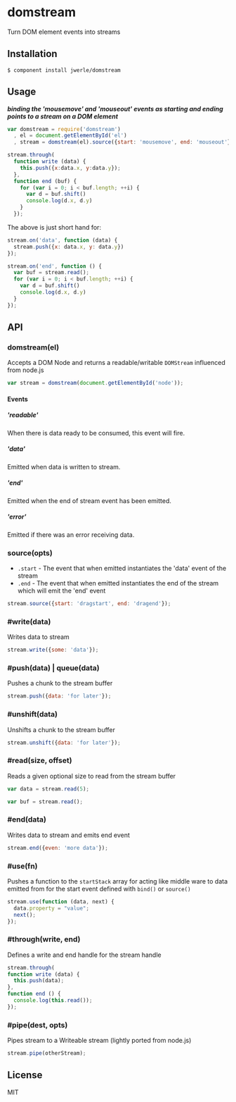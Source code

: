 
# domstream

Turn DOM element events into streams

## Installation

`$ component install jwerle/domstream`

## Usage

***binding the 'mousemove' and 'mouseout' events as starting and ending points to a stream on a DOM element***

```js
var domstream = require('domstream')
  , el = document.getElementById('el')
  , stream = domstream(el).source({start: 'mousemove', end: 'mouseout'})

stream.through(
  function write (data) {
    this.push({x:data.x, y:data.y});
  },
  function end (buf) {
    for (var i = 0; i < buf.length; ++i) {
      var d = buf.shift()
      console.log(d.x, d.y)
    }
  });
```

The above is just short hand for:

```js
stream.on('data', function (data) {
  stream.push({x: data.x, y: data.y})
});

stream.on('end', function () {
  var buf = stream.read();
  for (var i = 0; i < buf.length; ++i) {
    var d = buf.shift()
    console.log(d.x, d.y)
  }
});
```

## API

### domstream(el)

Accepts a DOM Node and returns a readable/writable `DOMStream` influenced from node.js

```js
var stream = domstream(document.getElementById('node'));
```

#### Events

##### 'readable'

When there is data ready to be consumed, this event will fire.

##### 'data'

Emitted when data is written to stream.

##### 'end'

Emitted when the end of stream event has been emitted.

##### 'error'

Emitted if there was an error receiving data.

### source(opts)

* `.start` - The event that when emitted instantiates the 'data' event of the stream
* `.end` - The event that when emitted instantiates the end of the stream which will emit the 'end' event

```js
stream.source({start: 'dragstart', end: 'dragend'});
```

### #write(data)

Writes data to stream

```js
stream.write({some: 'data'});
```

### #push(data) | queue(data)

Pushes a chunk to the stream buffer

```js
stream.push({data: 'for later'});
```

### #unshift(data)

Unshifts a chunk to the stream buffer

```js
stream.unshift({data: 'for later'});
```

### #read(size, offset)

Reads a given optional size to read from the stream buffer

```js
var data = stream.read(5);
```

```js
var buf = stream.read();
```

### #end(data)

Writes data to stream and emits end event

```js
stream.end({even: 'more data'});
```

### #use(fn)

Pushes a function to the `startStack` array for acting like middle ware to data emitted from for the start event defined with `bind()` or `source()`

```js
stream.use(function (data, next) {
  data.property = "value";
  next();
});
```

### #through(write, end)

Defines a write and end handle for the stream handle

```js
stream.through(
function write (data) {
  this.push(data);
},
function end () {
  console.log(this.read());
});
```

### #pipe(dest, opts)

Pipes stream to a Writeable stream (lightly ported from node.js)

```js
stream.pipe(otherStream);
```

## License

  MIT
